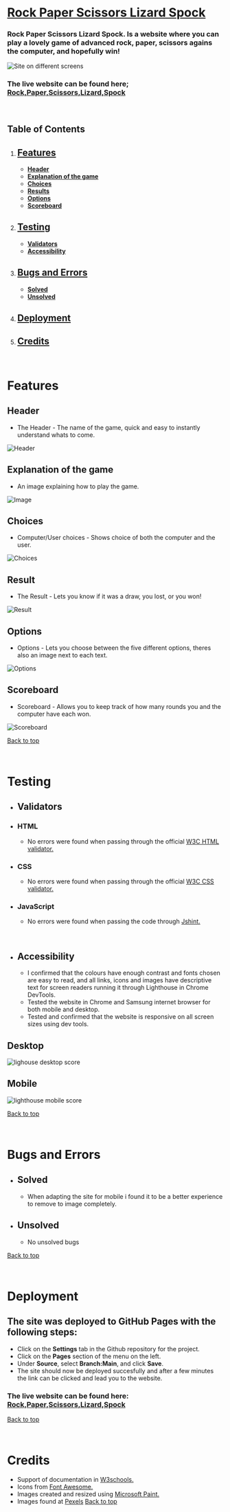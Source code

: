 # [Rock Paper Scissors Lizard Spock](https://mattheuskasa.github.io/Rock-Paper-Scissors-Lizard-Spock//)

### Rock Paper Scissors Lizard Spock. Is a website where you can play a lovely game of advanced rock, paper, scissors agains the computer, and hopefully win!


![Site on different screens](md-images/different-responses.png)


### The live website can be found here; [Rock,Paper,Scissors,Lizard,Spock]( https://mattheuskasa.github.io/Rock-Paper-Scissors-Lizard-Spock//)

<p>&nbsp;</p>

## Table of Contents
1. ## [**Features**](#features-1)
    - [**Header**](#header)
    - [**Explanation of the game**](#explanation-of-the-game)
    - [**Choices**](#choices)
    - [**Results**](#result)
    - [**Options**](#options)
    - [**Scoreboard**](#scoreboard)

2. ## [**Testing**](#testing-1)
    - [**Validators**](#validators)
    - [**Accessibility**](#accessibility)

3. ## [**Bugs and Errors**](#bugs-and-errors-1)
    - [**Solved**](#solved)
    - [**Unsolved**](#unsolved)

4. ## [**Deployment**](#deployment-1)

5. ## [**Credits**](#credits-1)

<p>&nbsp;</p>

# Features


## Header
- The Header - The name of the game, quick and easy to instantly understand whats to come.

![Header](md-images/RPSLS-Header.png)

## Explanation of the game
- An image explaining how to play the game.

![Image](md-images/325665%20copy.png)

## Choices
- Computer/User choices - Shows choice of both the computer and the user.

![Choices](md-images/Computer-and-user-choice.png)

## Result
- The Result - Lets you know if it was a draw, you lost, or you won!

![Result](md-images/Result.png)

## Options
- Options - Lets you choose between the five different options, theres also an image next to each text.

![Options](md-images/Options.png)

## Scoreboard
- Scoreboard - Allows you to keep track of how many rounds you and the computer have each won.

![Scoreboard](md-images/Scoreboard.png)


[Back to top](#)


<p>&nbsp;</p>

# Testing

- ## Validators

- ### HTML
  - No errors were found when passing through the official [W3C HTML validator.](https://validator.w3.org/)

- ### CSS
  - No errors were found when passing through the official [W3C CSS validator.](https://jigsaw.w3.org/css-validator/#validate_by_uri)

- ### JavaScript
  - No errors were found when passing the code through [Jshint.](https://jshint.com/)

<p>&nbsp;</p>

- ## Accessibility

  - I confirmed that the colours have enough contrast and fonts chosen are easy to read, and all links, icons and images have descriptive text for screen readers running it through Lighthouse in Chrome DevTools.
  - Tested the website in Chrome and Samsung internet browser for both mobile and desktop.
  - Tested and confirmed that the website is responsive on all screen sizes using dev tools.

## Desktop

  ![lighouse desktop score](md-images/lighthouse-desktop.png)

## Mobile

  ![lighthouse mobile score](md-images/lighthouse-mobile.png)

[Back to top](#)
<p>&nbsp;</p>

  # Bugs and Errors

- ## Solved

  - When adapting the site for mobile i found it to be a better experience to remove to image completely.

- ## Unsolved

  - No unsolved bugs

[Back to top](#)
<p>&nbsp;</p>


  # Deployment

  ## The site was deployed to GitHub Pages with the following steps:

  - Click on the **Settings** tab in the Github repository for the project.
  - Click on the **Pages** section of the menu on the left.
  - Under **Source**, select **Branch:Main**, and click **Save**.
  - The site should now be deployed succesfully and after a few minutes the link can be clicked and lead you to the website.


### The live website can be found here: [Rock,Paper,Scissors,Lizard,Spock]( https://mattheuskasa.github.io/Rock-Paper-Scissors-Lizard-Spock//)
[Back to top](#)
<p>&nbsp;</p>

 # Credits

 - Support of documentation in [W3schools.](https://www.w3schools.com/)
 - Icons from [Font Awesome.](https://fontawesome.com/)
 - Images created and resized using [Microsoft Paint.](https://sv.wikipedia.org/wiki/Microsoft_Paint)
 - Images found at [Pexels](https://www.pexels.com/)
 [Back to top](#)